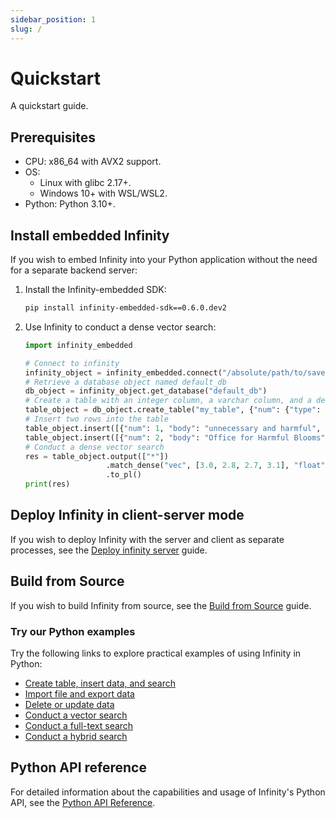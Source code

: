 ```yaml
---
sidebar_position: 1
slug: /
---
```


# Quickstart

A quickstart guide.

## Prerequisites

- CPU: x86_64 with AVX2 support.
- OS:
  - Linux with glibc 2.17+.
  - Windows 10+ with WSL/WSL2.
- Python: Python 3.10+.

## Install embedded Infinity

If you wish to embed Infinity into your Python application without the need for a separate backend server:  

1. Install the Infinity-embedded SDK:
   ```bash
   pip install infinity-embedded-sdk==0.6.0.dev2
   ```
2. Use Infinity to conduct a dense vector search:
   ```python
   import infinity_embedded

   # Connect to infinity
   infinity_object = infinity_embedded.connect("/absolute/path/to/save/to")
   # Retrieve a database object named default_db
   db_object = infinity_object.get_database("default_db")
   # Create a table with an integer column, a varchar column, and a dense vector column
   table_object = db_object.create_table("my_table", {"num": {"type": "integer"}, "body": {"type": "varchar"}, "vec": {"type": "vector, 4, float"}})
   # Insert two rows into the table
   table_object.insert([{"num": 1, "body": "unnecessary and harmful", "vec": [1.0, 1.2, 0.8, 0.9]}])
   table_object.insert([{"num": 2, "body": "Office for Harmful Blooms", "vec": [4.0, 4.2, 4.3, 4.5]}])
   # Conduct a dense vector search
   res = table_object.output(["*"])
                     .match_dense("vec", [3.0, 2.8, 2.7, 3.1], "float", "ip", 2)
                     .to_pl()
   print(res)
   ```

## Deploy Infinity in client-server mode

If you wish to deploy Infinity with the server and client as separate processes, see the [Deploy infinity server](https://infiniflow.org/docs/dev/deploy_infinity_server) guide.

## Build from Source

If you wish to build Infinity from source, see the [Build from Source](https://infiniflow.org/docs/dev/build_from_source) guide.

### Try our Python examples

Try the following links to explore practical examples of using Infinity in Python:

- [Create table, insert data, and search](https://github.com/infiniflow/infinity/blob/main/example/simple_example.py)
- [Import file and export data](https://github.com/infiniflow/infinity/blob/main/example/import_data.py)
- [Delete or update data](https://github.com/infiniflow/infinity/blob/main/example/delete_update_data.py)
- [Conduct a vector search](https://github.com/infiniflow/infinity/blob/main/example/vector_search.py)
- [Conduct a full-text search](https://github.com/infiniflow/infinity/blob/main/example/fulltext_search.py)
- [Conduct a hybrid search](https://github.com/infiniflow/infinity/blob/main/example/hybrid_search.py)

## Python API reference

For detailed information about the capabilities and usage of Infinity's Python API, see the [Python API Reference](https://infiniflow.org/docs/dev/pysdk_api_reference).
